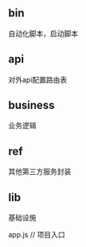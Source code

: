 ## bin
自动化脚本，启动脚本

## api

对外api配置路由表

## business
业务逻辑

## ref
其他第三方服务封装

## lib
基础设施

app.js // 项目入口